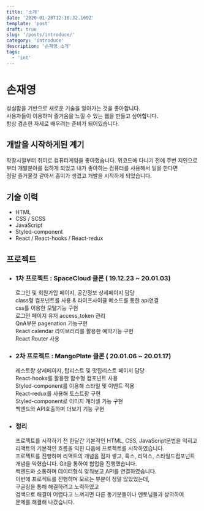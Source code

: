 ```yaml
---
title: '소개'
date: '2020-01-28T12:10:32.169Z'
template: 'post'
draft: true
slug: '/posts/introduce/'
category: 'introduce'
description: '손재영 소개'
tags:
  - 'int'
---
```


# 손재영

성실함을 기반으로 새로운 기술을 알아가는 것을 좋아합니다.  
사용자들이 이용하며 즐거움을 느낄 수 있는 웹을 만들고 싶어합니다.  
항상 겸손한 자세로 배우려는 준비가 되어있습니다.

## 개발을 시작하게된 계기

학창시절부터 취미로 컴퓨터게임을 좋아했습니다. 위코드에 다니기 전에 주변 지인으로부터
개발분야를 접하게 되었고 내가 좋아하는 컴퓨터를 사용해서 일을 한다면  
정말 즐거울것 같아서 흥미가 생겼고 개발을 시작하게 되었습니다.

## 기술 이력

- HTML
- CSS / SCSS
- JavaScript
- Styled-component
- React / React-hooks / React-redux

## 프로젝트

- ### 1차 프로젝트 : SpaceCloud 클론 ( 19.12.23 ~ 20.01.03)

  로그인 및 회원가입 페이지, 공간정보 상세페이지 담당  
  class형 컴포넌트를 사용 & 라이프사이클 메소드를 통한 api연결  
  css를 이용한 모달기능 구현  
  로그인 페이지 유저 access_token 관리  
  QnA부분 pagenation 기능구현  
  React calendar 라이브러리를 활용한 예약기능 구현  
  React Router 사용

- ### 2차 프로젝트 : MangoPlate 클론 ( 20.01.06 ~ 20.01.17)

  레스토랑 상세페이지, 탑리스트 및 맛집리스트 페이지 담당  
  React-hooks를 활용한 함수형 컴포넌트 사용  
  Styled-component를 이용해 스타일 및 이벤트 적용  
  React-redux를 사용해 토스트창 구현  
  Styled-component로 이미지 캐러셀 기능 구현  
  백엔드와 API호출하며 더보기 기능 구현

- ### 정리
  프로젝트를 시작하기 전 한달간 기본적인 HTML, CSS, JavaScript문법을 익히고  
  리액트의 기본적인 흐름을 익힌 다음에 프로젝트를 시작하였습니다.  
  프로젝트를 진행하며 리액트의 개념을 점차 쌓고, 훅스, 리덕스, 스타일드컴포넌트 개념을 익혔습니다.
  Git을 통하여 협업을 진행했습니다.  
  백엔드와 소통하며 데이터형식 맞춰보고 API를 연결하였습니다.  
  이번에 프로젝트를 진행하며 모르는 부분이 정말 많았었는데,  
  구글링을 통해 해결하려고 노력하였고  
  검색으로 해결이 어렵다고 느껴지면 다른 동기분들이나 멘토님들과 상의하여  
  문제를 해결해 나갔습니다.
